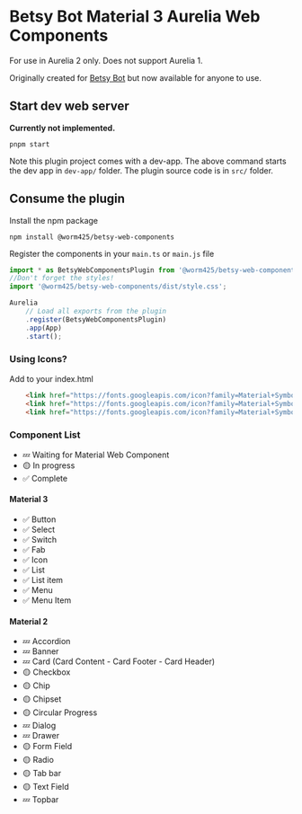 # Betsy Bot Material 3 Aurelia Web Components
For use in Aurelia 2 only. Does not support Aurelia 1.

Originally created for [Betsy Bot](https://betsybot.xyz/) but now available for anyone to use.

## Start dev web server
**Currently not implemented.**

    pnpm start

Note this plugin project comes with a dev-app. The above command starts the dev app in `dev-app/` folder. The plugin source code is in `src/` folder.

## Consume the plugin

Install the npm package

    npm install @worm425/betsy-web-components

Register the components in your `main.ts` or `main.js` file
```js
import * as BetsyWebComponentsPlugin from '@worm425/betsy-web-components';
//Don't forget the styles!
import '@worm425/betsy-web-components/dist/style.css';

Aurelia
    // Load all exports from the plugin
    .register(BetsyWebComponentsPlugin)
    .app(App)
    .start();
```

### Using Icons?
Add to your index.html
```html
    <link href="https://fonts.googleapis.com/icon?family=Material+Symbols+Outlined" rel="stylesheet">
    <link href="https://fonts.googleapis.com/icon?family=Material+Symbols+Rounded" rel="stylesheet">
    <link href="https://fonts.googleapis.com/icon?family=Material+Symbols+Sharp" rel="stylesheet">
```


### Component List

*   💤 Waiting for Material Web Component
*   🟡 In progress
*   ✅ Complete

#### Material 3
* ✅ Button
* ✅ Select
* ✅ Switch
* ✅ Fab
* ✅ Icon
* ✅ List
* ✅ List item
* ✅ Menu
* ✅ Menu Item

#### Material 2
* 💤 Accordion
* 💤 Banner
* 💤 Card (Card Content - Card Footer - Card Header)
* 🟡 Checkbox
* 🟡 Chip
* 🟡 Chipset
* 🟡 Circular Progress
* 💤 Dialog
* 💤 Drawer
* 🟡 Form Field
* 🟡 Radio
* 🟡 Tab bar
* 🟡 Text Field
* 💤 Topbar
